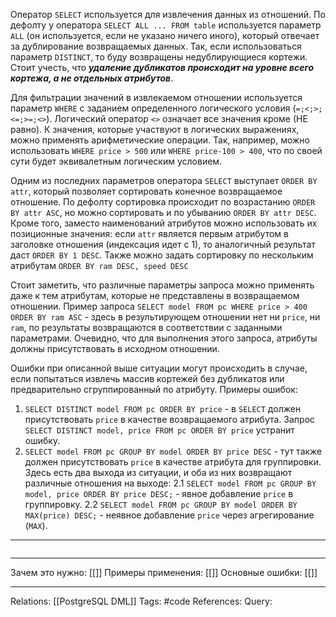 Оператор `SELECT` используется для извлечения данных из отношений. По дефолту у оператора `SELECT ALL ... FROM table` используется параметр `ALL` (он используется, если не указано ничего иного), который отвечает за дублирование возвращаемых данных. Так, если использоваться параметр `DISTINCT`, то буду возвращены недублирующиеся кортежи. Стоит учесть, что ***удаление дубликатов происходит на уровне всего кортежа, а не отдельных атрибутов***. 

Для фильтрации значений в извлекаемом отношении используется параметр `WHERE` с заданием определенного логического условия (`=;<;>;<=;>=;<>`). Логический оператор `<>` означает все значения кроме (НЕ равно). К значения, которые участвуют в логических выражениях, можно применять арифметические операции. Так, например, можно использовать `WHERE price > 500` или `WHERE price-100 > 400`, что по своей сути будет эквивалетным логическим условием. 

Одним из последних параметров оператора `SELECT` выступает `ORDER BY attr`, который позволяет сортировать конечное возвращаемое отношение. По дефолту сортировка происходит по возрастанию `ORDER BY attr ASC`, но можно сортировать и по убыванию `ORDER BY attr DESC`. Кроме того, заместо наименований атрибутов можно использовать их позиционные значения: если `attr` является первым атрибутом в заголовке отношения (индексация идет с 1), то аналогичный результат даст `ORDER BY 1 DESC`. Также можно задать сортировку по нескольким атрибутам `ORDER BY ram DESC, speed DESC`

Стоит заметить, что различные параметры запроса можно применять даже к тем атрибутам, которые не представлены в возвращаемом отношении. Пример запроса `SELECT model FROM pc WHERE price > 400 ORDER BY ram ASC` - здесь в результирующем отношении нет ни `price`, ни `ram`, по результаты возвращаются в соответствии с заданными параметрами. Очевидно, что для выполнения этого запроса, атрибуты должны присутствовать в исходном отношении. 

Ошибки при описанной выше ситуации могут происходить в случае, если попытаться извлечь массив кортежей без дубликатов или предварительно сгруппированный по атрибуту. Примеры ошибок:
1. `SELECT DISTINCT model FROM pc ORDER BY price` - в `SELECT` должен присутствовать `price` в качестве возвращаемого атрибута. Запрос `SELECT DISTINCT model, price FROM pc ORDER BY price` устранит ошибку. 
2. `SELECT model FROM pc GROUP BY model ORDER BY price DESC` - тут также должен присутствовать `price` в качестве атрибута для группировки. Здесь есть два выхода из ситуации, и оба из них возвращают различные отношения на выходе:
2.1 `SELECT model FROM pc GROUP BY model, price ORDER BY price DESC;` - явное добавление `price` в группировку.
2.2 `SELECT model FROM pc GROUP BY model ORDER BY MAX(price) DESC;` - неявное добавление `price` через агрегирование (`MAX`). 


___
```

```
___
Зачем это нужно: [[]] 
Примеры применения: [[]] 
Основные ошибки: [[]]
___
Relations: [[PostgreSQL DML]] 
Tags: #code
References: 
Query: 